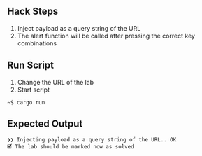 ## Hack Steps

1. Inject payload as a query string of the URL
2. The alert function will be called after pressing the correct key combinations

## Run Script

1. Change the URL of the lab
2. Start script

```
~$ cargo run
```

## Expected Output

```
❯❯ Injecting payload as a query string of the URL.. OK
🗹 The lab should be marked now as solved
```
